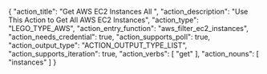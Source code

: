 {
"action_title": "Get AWS EC2 Instances All ",
"action_description": "Use This Action to Get All AWS EC2 Instances",
"action_type": "LEGO_TYPE_AWS",
"action_entry_function": "aws_filter_ec2_instances",
"action_needs_credential": true,
"action_supports_poll": true,
"action_output_type": "ACTION_OUTPUT_TYPE_LIST",
"action_supports_iteration": true,
"action_verbs": [
"get"
],
"action_nouns": [
"instances"
]
}
